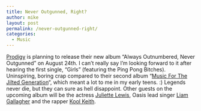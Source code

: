 ```yaml
---
title: Never Outgunned, Right?
author: mike
layout: post
permalink: /never-outgunned-right/
categories:
  - Music
---
```

<a target="_blank" href="http://www.prodigy.co.uk/">Prodigy</a> is planning to release their new album &#8220;Always Outnumbered, Never Outgunned&#8221; on August 24th. I can&#8217;t really say I&#8217;m looking forward to it after hearing the first single, &#8220;Girls&#8221; (featuring the Ping Pong Bitches). Uninspiring, boring crap compared to their second album &#8220;<a target="_blank" href="http://www.allmusic.com/cg/amg.dll?p=amg&#038;uid=UIDSUB020406101548571599&#038;sql=A0udayl2oxpmb">Music For The Jilted Generation</a>&#8220;, which meant a lot to me in my early teens. :) Legends never die, but they can sure as hell disappoint. Other guests on the upcoming album will be the actress <a target="_blank" href="http://www.imdb.com/name/nm0000496/">Juliette Lewis</a>, Oasis lead singer <a target="_blank" href="http://www.oasisinet.com/">Liam Gallagher</a> and the rapper <a target="_blank" href="http://www.koolkeith.co.uk/">Kool Keith</a>.